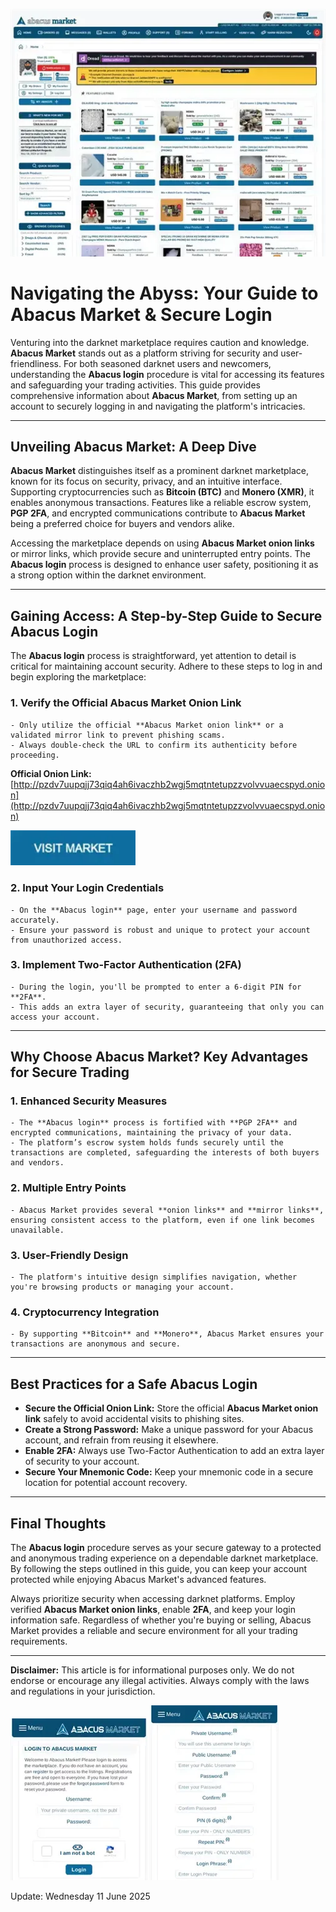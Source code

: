 <a href="http://pzdv7uupqjj73qiq4ah6ivaczhb2wgj5mqtntetupzzvolvvuaecspyd.onion"><img src="/scr/settings.webp" alt="image" style="max-width: 100%;"></a>

# Navigating the Abyss: Your Guide to Abacus Market & Secure Login

Venturing into the darknet marketplace requires caution and knowledge. **Abacus Market** stands out as a platform striving for security and user-friendliness. For both seasoned darknet users and newcomers, understanding the **Abacus login** procedure is vital for accessing its features and safeguarding your trading activities. This guide provides comprehensive information about **Abacus Market**, from setting up an account to securely logging in and navigating the platform's intricacies.

---

## Unveiling Abacus Market: A Deep Dive

**Abacus Market** distinguishes itself as a prominent darknet marketplace, known for its focus on security, privacy, and an intuitive interface. Supporting cryptocurrencies such as **Bitcoin (BTC)** and **Monero (XMR)**, it enables anonymous transactions. Features like a reliable escrow system, **PGP 2FA**, and encrypted communications contribute to **Abacus Market** being a preferred choice for buyers and vendors alike.

Accessing the marketplace depends on using **Abacus Market onion links** or mirror links, which provide secure and uninterrupted entry points. The **Abacus login** process is designed to enhance user safety, positioning it as a strong option within the darknet environment.

---

## Gaining Access: A Step-by-Step Guide to Secure Abacus Login

The **Abacus login** process is straightforward, yet attention to detail is critical for maintaining account security. Adhere to these steps to log in and begin exploring the marketplace:

### 1. **Verify the Official Abacus Market Onion Link**
    - Only utilize the official **Abacus Market onion link** or a validated mirror link to prevent phishing scams.
    - Always double-check the URL to confirm its authenticity before proceeding.

**Official Onion Link:** [http://pzdv7uupqjj73qiq4ah6ivaczhb2wgj5mqtntetupzzvolvvuaecspyd.onion](http://pzdv7uupqjj73qiq4ah6ivaczhb2wgj5mqtntetupzzvolvvuaecspyd.onion)

[<img src="/scr/graph.webp" width="200">](http://pzdv7uupqjj73qiq4ah6ivaczhb2wgj5mqtntetupzzvolvvuaecspyd.onion)

### 2. **Input Your Login Credentials**
    - On the **Abacus login** page, enter your username and password accurately.
    - Ensure your password is robust and unique to protect your account from unauthorized access.

### 3. **Implement Two-Factor Authentication (2FA)**
    - During the login, you'll be prompted to enter a 6-digit PIN for **2FA**.
    - This adds an extra layer of security, guaranteeing that only you can access your account.

---

## Why Choose Abacus Market? Key Advantages for Secure Trading

### 1. **Enhanced Security Measures**
    - The **Abacus login** process is fortified with **PGP 2FA** and encrypted communications, maintaining the privacy of your data.
    - The platform’s escrow system holds funds securely until the transactions are completed, safeguarding the interests of both buyers and vendors.

### 2. **Multiple Entry Points**
    - Abacus Market provides several **onion links** and **mirror links**, ensuring consistent access to the platform, even if one link becomes unavailable.

### 3. **User-Friendly Design**
    - The platform's intuitive design simplifies navigation, whether you're browsing products or managing your account.

### 4. **Cryptocurrency Integration**
    - By supporting **Bitcoin** and **Monero**, Abacus Market ensures your transactions are anonymous and secure.

---

## Best Practices for a Safe Abacus Login

- **Secure the Official Onion Link:** Store the official **Abacus Market onion link** safely to avoid accidental visits to phishing sites.
- **Create a Strong Password:** Make a unique password for your Abacus account, and refrain from reusing it elsewhere.
- **Enable 2FA:** Always use Two-Factor Authentication to add an extra layer of security to your account.
- **Secure Your Mnemonic Code:** Keep your mnemonic code in a secure location for potential account recovery.

---

## Final Thoughts

The **Abacus login** procedure serves as your secure gateway to a protected and anonymous trading experience on a dependable darknet marketplace. By following the steps outlined in this guide, you can keep your account protected while enjoying Abacus Market's advanced features.

Always prioritize security when accessing darknet platforms. Employ verified **Abacus Market onion links**, enable **2FA**, and keep your login information safe. Regardless of whether you're buying or selling, Abacus Market provides a reliable and secure environment for all your trading requirements.

---

**Disclaimer:** This article is for informational purposes only. We do not endorse or encourage any illegal activities. Always comply with the laws and regulations in your jurisdiction.

<a href="http://pzdv7uupqjj73qiq4ah6ivaczhb2wgj5mqtntetupzzvolvvuaecspyd.onion"><img src="/scr/manager.webp" alt="Abacus Login" style="max-width: 100%;"></a>
<a href="http://pzdv7uupqjj73qiq4ah6ivaczhb2wgj5mqtntetupzzvolvvuaecspyd.onion"><img src="/scr/open.webp" alt="Abacus Register" style="max-width: 100%;"></a>

Update:  Wednesday 11 June 2025